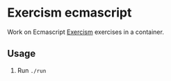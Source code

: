 # Exercism ecmascript

Work on Ecmascript [Exercism](http://www.exercism.io/) exercises in a container.

## Usage

1. Run `./run`
